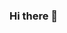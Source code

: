 ### Hi there 👋

<!--
**Vikram0118/Vikram0118** is a ✨ _special_ ✨ repository because its `README.md` (this file) appears on your GitHub profile.

Here are some ideas to get you started:

- 🔭 I’m currently working on Frontend Technologies
- 🌱 I’m currently learning React.js and Computer Networking
- 👯 I’m looking to collaborate on Full Stack Developmnet 
- 🤔 I’m looking for help with ...
- 📫 How to reach me: www.linkedin.com/in/vikram-palani
- 😄 Pronouns: ...
- ⚡ Fun fact: ...
-->
